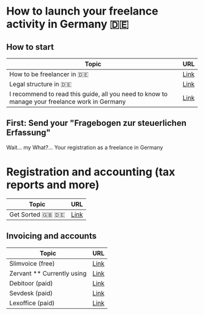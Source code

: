 # How to launch your freelance activity in Germany :de:

## How to start
| Topic | URL |
| ----- | --- |
|How to be freelancer in :de: |[Link](https://n26.com/en-eu/blog/how-to-be-a-freelancer-in-germany)|
|Legal structure in :de:| [Link](https://help.getsorted.de/en/articles/3782735-legal-structure-for-self-employment-freiberufler-gewerbetreibende-and-others)|
|I recommend to read this guide, all you need to know to manage your freelance work in Germany | [Link](https://help.getsorted.de/en/)|


## First: Send your "Fragebogen zur steuerlichen Erfassung"
Wait... my What?... Your registration as a freelance in Germany

# Registration and accounting (tax reports and more)

| Topic                     | URL                                |
------------ | -------------
| Get Sorted :gb: :de: | [Link](https://en.getsorted.de/) |


## Invoicing and accounts
Topic | URL
------------ | -------------
| Slimvoice  (free) | [Link](https://slimvoice.co/) |
| Zervant ** Currently using | [Link](https://www.zervant.com/de) |
| Debitoor (paid) | [Link](https://debitoor.de/) |
| Sevdesk (paid)| [Link](https://sevdesk.de/) |
| Lexoffice (paid) | [Link](https://www.lexoffice.de/) |
